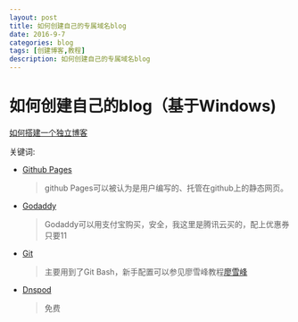 ```yaml
---
layout: post
title: 如何创建自己的专属域名blog
date: 2016-9-7 
categories: blog
tags: [创建博客,教程]
description: 如何创建自己的专属域名blog
---
```


# 如何创建自己的blog（基于Windows)

[如何搭建一个独立博客](http://cnfeat.com/blog/2014/05/10/how-to-build-a-blog/)

关键词:

- [Github Pages](https://help.github.com/articles/using-a-custom-domain-with-github-pages/) []()
  
  >  github Pages可以被认为是用户编写的、托管在github上的静态网页。
  
- [Godaddy](https://www.godaddy.com/)
  
  > Godaddy可以用支付宝购买，安全，我这里是腾讯云买的，配上优惠券只要11
  
- [Git](https://git-scm.com/)
  
  > 主要用到了Git Bash，新手配置可以参见廖雪峰教程[廖雪峰](http://www.liaoxuefeng.com/)
  
- [Dnspod](www.dnspod.cn/)
  
  > 免费



[]()